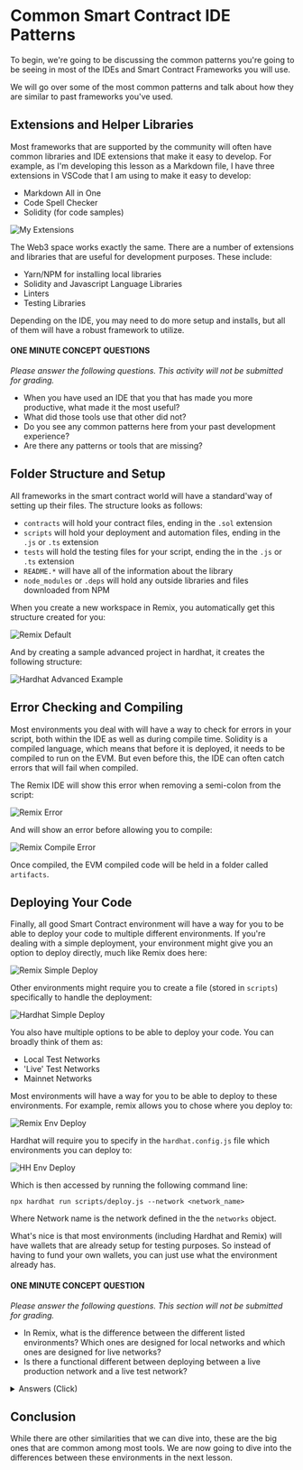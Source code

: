 # Common Smart Contract IDE Patterns
To begin, we're going to be discussing the common patterns you're going to be seeing in most of the IDEs and Smart Contract Frameworks you will use.

We will go over some of the most common patterns and talk about how they are similar to past frameworks you've used.

## Extensions and Helper Libraries
Most frameworks that are supported by the community will often have common libraries and IDE extensions that make it easy to develop. For example, as I'm developing this lesson as a Markdown file, I have three extensions in VSCode that I am using to make it easy to develop:

- Markdown All in One
- Code Spell Checker
- Solidity (for code samples)

![My Extensions](https://dev-mint-curriculum-images.s3.amazonaws.com/schuster_extensions_example.png)

The Web3 space works exactly the same. There are a number of extensions and libraries that are useful for development purposes. These include:

- Yarn/NPM for installing local libraries
- Solidity and Javascript Language Libraries
- Linters
- Testing Libraries

Depending on the IDE, you may need to do more setup and installs, but all of them will have a robust framework to utilize.

#### ONE MINUTE CONCEPT QUESTIONS
*Please answer the following questions. This activity will not be submitted for grading.*

- When you have used an IDE that you that has made you more productive, what made it the most useful? 
- What did those tools use that other did not?
- Do you see any common patterns here from your past development experience? 
- Are there any patterns or tools that are missing?

## Folder Structure and Setup
All frameworks in the smart contract world will have a standard'way of setting up their files. The structure looks as follows:

- `contracts` will hold your contract files, ending in the `.sol` extension
- `scripts` will hold your deployment and automation files, ending in the `.js` or `.ts` extension
- `tests` will hold the testing files for your script, ending the in the `.js` or `.ts` extension
- `README.*` will have all of the information about the library
- `node_modules` or `.deps` will hold any outside libraries and files downloaded from NPM

When you create a new workspace in Remix, you automatically get this structure created for you:

![Remix Default](https://dev-mint-curriculum-images.s3.amazonaws.com/chrome_remix_example.png)

And by creating a sample advanced project in hardhat, it creates the following structure:

![Hardhat Advanced Example](https://dev-mint-curriculum-images.s3.amazonaws.com/Code_hardhat_advanced_project.png)

## Error Checking and Compiling
Most environments you deal with will have a way to check for errors in your script, both within the IDE as well as during compile time. Solidity is a compiled language, which means that before it is deployed, it needs to be compiled to run on the EVM. But even before this, the IDE can often catch errors that will fail when compiled.

The Remix IDE will show this error when removing a semi-colon from the script:

![Remix Error](https://dev-mint-curriculum-images.s3.amazonaws.com/chrome_remix_error.png)

And will show an error before allowing you to compile:

![Remix Compile Error](https://dev-mint-curriculum-images.s3.amazonaws.com/chrome_remix_compile_time_error.png)

Once compiled, the EVM compiled code will be held in a folder called `artifacts`.

## Deploying Your Code
Finally, all good Smart Contract environment will have a way for you to be able to deploy your code to multiple different environments. If you're dealing with a simple deployment, your environment might give you an option to deploy directly, much like Remix does here:

![Remix Simple Deploy](https://dev-mint-curriculum-images.s3.amazonaws.com/remix_simple_deploy.png)

Other environments might require you to create a file (stored in `scripts`) specifically to handle the deployment:

![Hardhat Simple Deploy](https://dev-mint-curriculum-images.s3.amazonaws.com/HH_simple_deploy.png)

You also have multiple options to be able to deploy your code. You can broadly think of them as:

- Local Test Networks
- 'Live' Test Networks
- Mainnet Networks

Most environments will have a way for you to be able to deploy to these environments. For example, remix allows you to chose where you deploy to:

![Remix Env Deploy](https://dev-mint-curriculum-images.s3.amazonaws.com/remix_environment_deploy.png)

Hardhat will require you to specify in the `hardhat.config.js` file which environments you can deploy to:

![HH Env Deploy](https://dev-mint-curriculum-images.s3.amazonaws.com/hh_configjs_deploy.png)

Which is then accessed by running the following command line:

`npx hardhat run scripts/deploy.js --network <network_name>`

Where Network name is the network defined in the the `networks` object.

What's nice is that most environments (including Hardhat and Remix) will have wallets that are already setup for testing purposes. So instead of having to fund your own wallets, you can just use what the environment already has.

#### ONE MINUTE CONCEPT QUESTION
*Please answer the following questions. This section will not be submitted for grading.*

- In Remix, what is the difference between the different listed environments? Which ones are designed for local networks and which ones are designed for live networks?
- Is there a functional different between deploying between a live production network and a live test network?

<details>
<summary>Answers (Click)</summary>

- In Remix, you will generally have the following environments available to you:
  - Javascript VM - Virtual environment that only exists in the browser. Upon refresh, the environment clears, with no contracts available. Good for local, ephemeral testing
  - Injected Web3 - Allows you to user your Metamask Wallet and connect to any network your wallet has access to. Is able to deploy to production.
  - Web3 Provider - Will connect to your local geth node, which can be configured however you need
  - Hardhat - Connects to your hardhat provider
  - Ganache - Connects to your ganache provider
  - Wallet Connect - Will connect to various Infura Wallets


- From a deployment perspective, there is no different between live testnet and live production networks: they are both external and function very similarly to each other from an execution perspective.

</details>

## Conclusion
While there are other similarities that we can dive into, these are the big ones that are common among most tools. We are now going to dive into the differences between these environments in the next lesson.